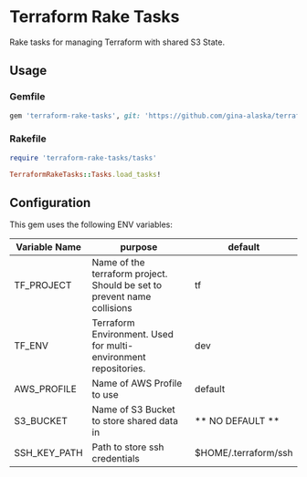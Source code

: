 # Terraform Rake Tasks

Rake tasks for managing Terraform with shared S3 State.


## Usage

### Gemfile
```ruby
gem 'terraform-rake-tasks', git: 'https://github.com/gina-alaska/terraform-rake-tasks'
```

### Rakefile
```ruby
require 'terraform-rake-tasks/tasks'

TerraformRakeTasks::Tasks.load_tasks!
```

## Configuration

This gem uses the following ENV variables:

| Variable Name | purpose | default |
| ------------- | ------- | ------- |
| TF_PROJECT    | Name of the terraform project. Should be set to prevent name collisions | tf |
| TF_ENV        | Terraform Environment. Used for multi-environment repositories. | dev |
| AWS_PROFILE   | Name of AWS Profile to use | default | 
| S3_BUCKET     | Name of S3 Bucket to store shared data in | ** NO DEFAULT ** |
| SSH_KEY_PATH  | Path to store ssh credentials | $HOME/.terraform/ssh |

